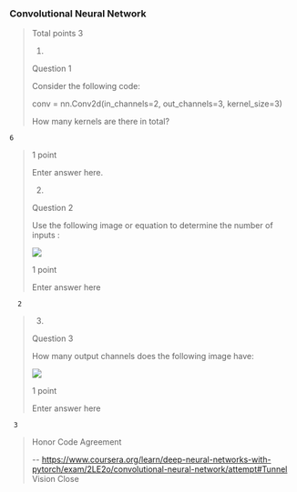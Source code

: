 ### Convolutional Neural Network
> 
> Total points 3
> 
> 1.
> 
> Question 1
> 
> Consider the following code:
> 
> conv = nn.Conv2d(in_channels=2, out_channels=3, kernel_size=3)
> 
> 
> How many kernels are there in total?
> 

    6
> 1 point
> 
> Enter answer here.
> 
> 2.
> 
> Question 2
> 
> Use the following image or equation to determine the number of inputs :
> 
> ![](https://d3c33hcgiwev3.cloudfront.net/imageAssetProxy.v1/sTxPcqEsSi28T3KhLEotuw_4444c4e5bc7318150497a6ea77714e0c_2_input.png?expiry=1598227200000&hmac=F1AZcHx3--OyCQVwPmIExyH59Qa-KEJ9YG8viOefZdk)
> 
> 1 point
> 
> Enter answer here 

      2
    
> 3.
> 
> Question 3
> 
> How many output channels does the following image have:
> 
> ![](https://d3c33hcgiwev3.cloudfront.net/imageAssetProxy.v1/owrhzYw3Q-uK4c2MN-PrYQ_6391d2b3ffe11335e6e7a7880e89d933_2_in_3_out.png?expiry=1598227200000&hmac=ES0rTMoYO2sT0iXYHgCNjNNxlDWqifxvuOzwuRSU_9o)
> 
> 1 point
> 
> Enter answer here

     3
     
> Honor Code Agreement
>
> -- https://www.coursera.org/learn/deep-neural-networks-with-pytorch/exam/2LE2o/convolutional-neural-network/attempt#Tunnel Vision Close
